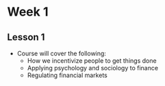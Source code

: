 # Week 1

## Lesson 1

- Course will cover the following:
  - How we incentivize people to get things done
  - Applying psychology and sociology to finance
  - Regulating financial markets
